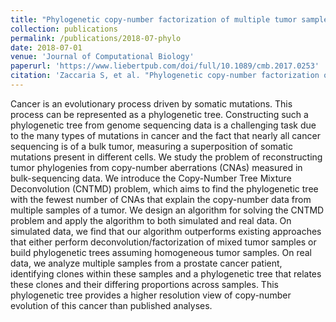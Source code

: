 ```yaml
---
title: "Phylogenetic copy-number factorization of multiple tumor samples"
collection: publications
permalink: /publications/2018-07-phylo
date: 2018-07-01
venue: 'Journal of Computational Biology'
paperurl: 'https://www.liebertpub.com/doi/full/10.1089/cmb.2017.0253'
citation: 'Zaccaria S, et al. "Phylogenetic copy-number factorization of multiple tumor samples." Journal of Computational Biology 25.7 (2018): 689-708.'
---
```


Cancer is an evolutionary process driven by somatic mutations. This process can be represented as a phylogenetic tree. Constructing such a phylogenetic tree from genome sequencing data is a challenging task due to the many types of mutations in cancer and the fact that nearly all cancer sequencing is of a bulk tumor, measuring a superposition of somatic mutations present in different cells. We study the problem of reconstructing tumor phylogenies from copy-number aberrations (CNAs) measured in bulk-sequencing data. We introduce the Copy-Number Tree Mixture Deconvolution (CNTMD) problem, which aims to find the phylogenetic tree with the fewest number of CNAs that explain the copy-number data from multiple samples of a tumor. We design an algorithm for solving the CNTMD problem and apply the algorithm to both simulated and real data. On simulated data, we find that our algorithm outperforms existing approaches that either perform deconvolution/factorization of mixed tumor samples or build phylogenetic trees assuming homogeneous tumor samples. On real data, we analyze multiple samples from a prostate cancer patient, identifying clones within these samples and a phylogenetic tree that relates these clones and their differing proportions across samples. This phylogenetic tree provides a higher resolution view of copy-number evolution of this cancer than published analyses.
